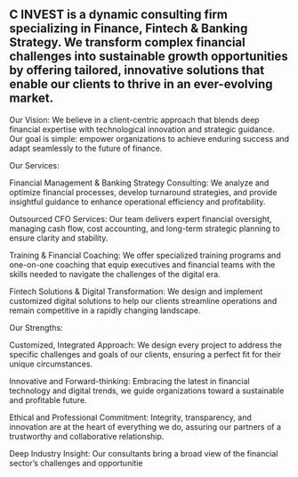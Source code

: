 ## C INVEST is a dynamic consulting firm specializing in Finance, Fintech & Banking Strategy. We transform complex financial challenges into sustainable growth opportunities by offering tailored, innovative solutions that enable our clients to thrive in an ever-evolving market.

Our Vision:
We believe in a client-centric approach that blends deep financial expertise with technological innovation and strategic guidance. Our goal is simple: empower organizations to achieve enduring success and adapt seamlessly to the future of finance.

Our Services:

Financial Management & Banking Strategy Consulting: We analyze and optimize financial processes, develop turnaround strategies, and provide insightful guidance to enhance operational efficiency and profitability.

Outsourced CFO Services: Our team delivers expert financial oversight, managing cash flow, cost accounting, and long-term strategic planning to ensure clarity and stability.

Training & Financial Coaching: We offer specialized training programs and one-on-one coaching that equip executives and financial teams with the skills needed to navigate the challenges of the digital era.

Fintech Solutions & Digital Transformation: We design and implement customized digital solutions to help our clients streamline operations and remain competitive in a rapidly changing landscape.

Our Strengths:

Customized, Integrated Approach: We design every project to address the specific challenges and goals of our clients, ensuring a perfect fit for their unique circumstances.

Innovative and Forward-thinking: Embracing the latest in financial technology and digital trends, we guide organizations toward a sustainable and profitable future.

Ethical and Professional Commitment: Integrity, transparency, and innovation are at the heart of everything we do, assuring our partners of a trustworthy and collaborative relationship.

Deep Industry Insight: Our consultants bring a broad view of the financial sector’s challenges and opportunitie

<!--
**ZC-INVEST/ZC-INVEST** is a ✨ _special_ ✨ repository because its `README.md` (this file) appears on your GitHub profile.

Here are some ideas to get you started:

- 🔭 I’m currently working on ...
- 🌱 I’m currently learning ...
- 👯 I’m looking to collaborate on ...
- 🤔 I’m looking for help with ...
- 💬 Ask me about ...
- 📫 How to reach me: ...
- 😄 Pronouns: ...
- ⚡ Fun fact: ...
-->
